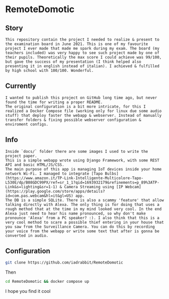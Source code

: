 # RemoteDomotic

## Story
	This repository contain the project I needed to realize & present to the examination board in June 2021. This is one of my favourite project I ever made that made me spark during my exam. The board (my teachers included) was very happy to see such project made by one of their pupils. Theoretically the max score I could achieve was 99/100, but gave the success of my presentation (I think helped also presenting it in english instead of italian). I achieved & fulfilled by high school with 100/100. Wonderful.

## Currently
	I wanted to publish this project on GitHub long time ago, but never found the time for writing a proper README.
	The original configuration is a bit more intricate, for this I realized a Docker Compose file (working only for linux due some audio stuff) that deploy faster the webapp & webserver. Instead of manually transfer folders & fixing possible webserver configuration & enviroment configs.

## Info
	Inside `docs/` folder there are some images I used to write the project paper.
	This is a simple webapp wrote using Django Framework, with some REST API and basic HTML/JS/CSS.
	The main purpose of this app is managing IoT devices inside your home network Wi-Fi. I managed to integrate [Tapo Bulbs](https://www.amazon.it/TP-Link-Intelligente-Multicolore-Tapo-L530E/dp/B08GDC99PX/ref=sr_1_1?qid=1693932179&refinements=p_89%3ATP-Link&s=lighting&sr=1-1) & Camera Streaming using [IP Webcam](https://play.google.com/store/apps/details?id=com.pas.webcam&hl=it&gl=US) app.
	The DB is a simple SQLite. There is also a scammy 'feature' that allow talking directly with Alexa. The only thing is for doing that uses a rough method that at the time in my mind looked very cool. In the end Alexa just need to hear his name pronounced, so why don't make pronounce 'Alexa' from a PC speaker? :). I also think that this is a very cool method to scare a possible thief entering in your house that you saw from the Surveillance Camera. You can do this by recording your voice from the webapp or write some text that after is gonna be converted in audio.

## Configuration
```bash
git clone https://github.com/iadrabbit/RemoteDomotic
```

Then

```bash
cd RemoteDomotic && docker compose up
```

I hope you find it cool